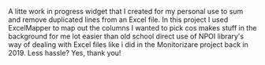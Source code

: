 A litte work in progress widget that I created for my personal use to sum and remove duplicated lines from an Excel file. In this project I used ExcelMapper to map out the columns I wanted to pick cos makes stuff in the background for me lot easier than old school direct use of NPOI library's way of dealing with Excel files like i did in the Monitorizare project back in 2019. Less hassle? Yes, thank you!
